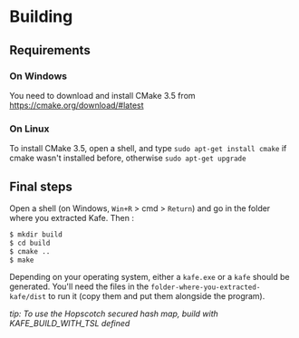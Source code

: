 # Building

## Requirements

### On Windows

You need to download and install CMake 3.5 from https://cmake.org/download/#latest

### On Linux

To install CMake 3.5, open a shell, and type `sudo apt-get install cmake` if cmake wasn't installed before, otherwise `sudo apt-get upgrade`

## Final steps

Open a shell (on Windows, `Win+R` > cmd > `Return`) and go in the folder where you extracted Kafe. Then :

```bash
$ mkdir build
$ cd build
$ cmake ..
$ make
```

Depending on your operating system, either a `kafe.exe` or a `kafe` should be generated. You'll need the files in the `folder-where-you-extracted-kafe/dist` to run it (copy them and put them alongside the program).

*tip: To use the Hopscotch secured hash map, build with KAFE_BUILD_WITH_TSL defined*
